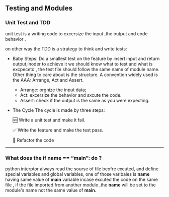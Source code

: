 ## Testing and Modules

### Unit Test and TDD

unit test is a writing code to excersize the input ,the output and code behavior .

on other way the TDD is a strategy to think and write tests:

- Baby Steps:
 Do a smallest test on the feature by insert input and return output,inoder to achieve it we should know what to test and what is excpecetd ,
the test file should follow the same name of module name.
Other thing to care about is the structure. A convention widely used is the AAA: Arrange, Act and Assert.
   - Arrange: orgnize the input data;
   - Act: excersize the behavior and sxcute the code.
   - Assert: check if the output is the same as you were expecting.

- The Cycle
  The cycle is made by three steps:

    🆘 Write a unit test and make it fail.
    
    ✅ Write the feature and make the test pass.
    
    🔵 Refactor the code

- - -

### What does the if __name__ == “__main__”: do ?

python interptor always read the sourse of file beofre excuted, and define special variables and global variables, one of those varibales is __name__ having same value of __main__ variable incase excuted the code on the same file , if the file imported from another module ,the __name__ will be set to the module's name not the same value of __main__.



